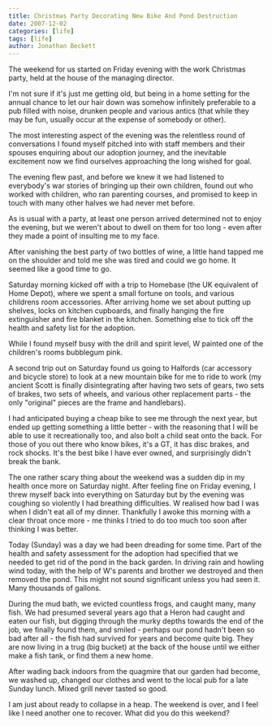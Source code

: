 ```yaml
---
title: Christmas Party Decorating New Bike And Pond Destruction
date: 2007-12-02
categories: [life]
tags: [life]
author: Jonathan Beckett
---
```


The weekend for us started on Friday evening with the work Christmas party, held at the house of the managing director.

I'm not sure if it's just me getting old, but being in a home setting for the annual chance to let our hair down was somehow infinitely preferable to a pub filled with noise, drunken people and various antics (that while they may be fun, usually occur at the expense of somebody or other).

The most interesting aspect of the evening was the relentless round of conversations I found myself pitched into with staff members and their spouses enquiring about our adoption journey, and the inevitable excitement now we find ourselves approaching the long wished for goal.

The evening flew past, and before we knew it we had listened to everybody's war stories of bringing up their own children, found out who worked with children, who ran parenting courses, and promised to keep in touch with many other halves we had never met before.

As is usual with a party, at least one person arrived determined not to enjoy the evening, but we weren't about to dwell on them for too long - even after they made a point of insulting me to my face.

After vanishing the best party of two bottles of wine, a little hand tapped me on the shoulder and told me she was tired and could we go home. It seemed like a good time to go.

Saturday morning kicked off with a trip to Homebase (the UK equivalent of Home Depot), where we spent a small fortune on tools, and various childrens room accessories. After arriving home we set about putting up shelves, locks on kitchen cupboards, and finally hanging the fire extinguisher and fire blanket in the kitchen. Something else to tick off the health and safety list for the adoption.

While I found myself busy with the drill and spirit level, W painted one of the children's rooms bubblegum pink.

A second trip out on Saturday found us going to Halfords (car accessory and bicycle store) to look at a new mountain bike for me to ride to work (my ancient Scott is finally disintegrating after having two sets of gears, two sets of brakes, two sets of wheels, and various other replacement parts - the only "original" pieces are the frame and handlebars).

I had anticipated buying a cheap bike to see me through the next year, but ended up getting something a little better - with the reasoning that I will be able to use it recreationally too, and also bolt a child seat onto the back. For those of you out there who know bikes, it's a GT, it has disc brakes, and rock shocks. It's the best bike I have ever owned, and surprisingly didn't break the bank.

The one rather scary thing about the weekend was a sudden dip in my health once more on Saturday night. After feeling fine on Friday evening, I threw myself back into everything on Saturday but by the evening was coughing so violently I had breathing difficulties. W realised how bad I was when I didn't eat all of my dinner. Thankfully I awoke this morning with a clear throat once more - me thinks I tried to do too much too soon after thinking I was better.

Today (Sunday) was a day we had been dreading for some time. Part of the health and safety assessment for the adoption had specified that we needed to get rid of the pond in the back garden. In driving rain and howling wind today, with the help of W's parents and brother we destroyed and then removed the pond. This might not sound significant unless you had seen it. Many thousands of gallons.

During the mud bath, we evicted countless frogs, and caught many, many fish. We had presumed several years ago that a Heron had caught and eaten our fish, but digging through the murky depths towards the end of the job, we finally found them, and smiled - perhaps our pond hadn't been so bad after all - the fish had survived for years and become quite big. They are now living in a trug (big bucket) at the back of the house until we either make a fish tank, or find them a new home.

After wading back indoors from the quagmire that our garden had become, we washed up, changed our clothes and went to the local pub for a late Sunday lunch. Mixed grill never tasted so good.

I am just about ready to collapse in a heap. The weekend is over, and I feel like I need another one to recover. What did you do this weekend?